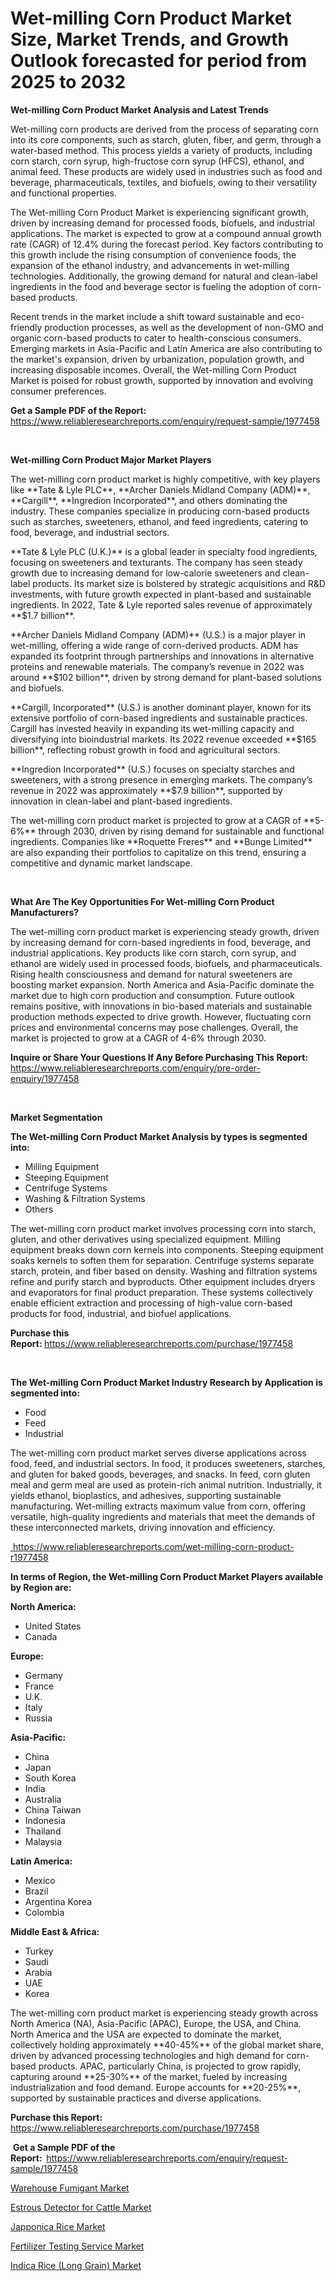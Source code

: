 <p><h1>Wet-milling Corn Product Market Size, Market Trends, and Growth Outlook forecasted for period from 2025 to 2032</h1></p><p><strong>Wet-milling Corn Product Market Analysis and Latest Trends</strong></p>
<p><p>Wet-milling corn products are derived from the process of separating corn into its core components, such as starch, gluten, fiber, and germ, through a water-based method. This process yields a variety of products, including corn starch, corn syrup, high-fructose corn syrup (HFCS), ethanol, and animal feed. These products are widely used in industries such as food and beverage, pharmaceuticals, textiles, and biofuels, owing to their versatility and functional properties.</p><p>The Wet-milling Corn Product Market is experiencing significant growth, driven by increasing demand for processed foods, biofuels, and industrial applications. The market is expected to grow at a compound annual growth rate (CAGR) of 12.4% during the forecast period. Key factors contributing to this growth include the rising consumption of convenience foods, the expansion of the ethanol industry, and advancements in wet-milling technologies. Additionally, the growing demand for natural and clean-label ingredients in the food and beverage sector is fueling the adoption of corn-based products.</p><p>Recent trends in the market include a shift toward sustainable and eco-friendly production processes, as well as the development of non-GMO and organic corn-based products to cater to health-conscious consumers. Emerging markets in Asia-Pacific and Latin America are also contributing to the market's expansion, driven by urbanization, population growth, and increasing disposable incomes. Overall, the Wet-milling Corn Product Market is poised for robust growth, supported by innovation and evolving consumer preferences.</p></p>
<p><strong>Get a Sample PDF of the Report:&nbsp;</strong> <a href="https://www.reliableresearchreports.com/enquiry/request-sample/1977458?utm_campaign=9&utm_medium=2&utm_source=Github&utm_content=ia&utm_term=21012025&utm_id=wet-milling-corn-product">https://www.reliableresearchreports.com/enquiry/request-sample/1977458</a></p>
<p>&nbsp;</p>
<p><strong>Wet-milling Corn Product Major Market Players</strong></p>
<p><p>The wet-milling corn product market is highly competitive, with key players like **Tate & Lyle PLC**, **Archer Daniels Midland Company (ADM)**, **Cargill**, **Ingredion Incorporated**, and others dominating the industry. These companies specialize in producing corn-based products such as starches, sweeteners, ethanol, and feed ingredients, catering to food, beverage, and industrial sectors.</p><p>**Tate & Lyle PLC (U.K.)** is a global leader in specialty food ingredients, focusing on sweeteners and texturants. The company has seen steady growth due to increasing demand for low-calorie sweeteners and clean-label products. Its market size is bolstered by strategic acquisitions and R&D investments, with future growth expected in plant-based and sustainable ingredients. In 2022, Tate & Lyle reported sales revenue of approximately **$1.7 billion**.</p><p>**Archer Daniels Midland Company (ADM)** (U.S.) is a major player in wet-milling, offering a wide range of corn-derived products. ADM has expanded its footprint through partnerships and innovations in alternative proteins and renewable materials. The company’s revenue in 2022 was around **$102 billion**, driven by strong demand for plant-based solutions and biofuels.</p><p>**Cargill, Incorporated** (U.S.) is another dominant player, known for its extensive portfolio of corn-based ingredients and sustainable practices. Cargill has invested heavily in expanding its wet-milling capacity and diversifying into bioindustrial markets. Its 2022 revenue exceeded **$165 billion**, reflecting robust growth in food and agricultural sectors.</p><p>**Ingredion Incorporated** (U.S.) focuses on specialty starches and sweeteners, with a strong presence in emerging markets. The company’s revenue in 2022 was approximately **$7.9 billion**, supported by innovation in clean-label and plant-based ingredients.</p><p>The wet-milling corn product market is projected to grow at a CAGR of **5-6%** through 2030, driven by rising demand for sustainable and functional ingredients. Companies like **Roquette Freres** and **Bunge Limited** are also expanding their portfolios to capitalize on this trend, ensuring a competitive and dynamic market landscape.</p></p>
<p>&nbsp;</p>
<p><strong>What Are The Key Opportunities For Wet-milling Corn Product Manufacturers?</strong></p>
<p><p>The wet-milling corn product market is experiencing steady growth, driven by increasing demand for corn-based ingredients in food, beverage, and industrial applications. Key products like corn starch, corn syrup, and ethanol are widely used in processed foods, biofuels, and pharmaceuticals. Rising health consciousness and demand for natural sweeteners are boosting market expansion. North America and Asia-Pacific dominate the market due to high corn production and consumption. Future outlook remains positive, with innovations in bio-based materials and sustainable production methods expected to drive growth. However, fluctuating corn prices and environmental concerns may pose challenges. Overall, the market is projected to grow at a CAGR of 4-6% through 2030.</p></p>
<p><strong>Inquire or Share Your Questions If Any Before Purchasing This Report:</strong> <a href="https://www.reliableresearchreports.com/enquiry/pre-order-enquiry/1977458?utm_campaign=9&utm_medium=2&utm_source=Github&utm_content=ia&utm_term=21012025&utm_id=wet-milling-corn-product">https://www.reliableresearchreports.com/enquiry/pre-order-enquiry/1977458</a></p>
<p>&nbsp;</p>
<p><strong>Market Segmentation</strong></p>
<p><strong>The Wet-milling Corn Product Market Analysis by types is segmented into:</strong></p>
<p><ul><li>Milling Equipment</li><li>Steeping Equipment</li><li>Centrifuge Systems</li><li>Washing & Filtration Systems</li><li>Others</li></ul></p>
<p><p>The wet-milling corn product market involves processing corn into starch, gluten, and other derivatives using specialized equipment. Milling equipment breaks down corn kernels into components. Steeping equipment soaks kernels to soften them for separation. Centrifuge systems separate starch, protein, and fiber based on density. Washing and filtration systems refine and purify starch and byproducts. Other equipment includes dryers and evaporators for final product preparation. These systems collectively enable efficient extraction and processing of high-value corn-based products for food, industrial, and biofuel applications.</p></p>
<p><strong>Purchase this Report:&nbsp;</strong><a href="https://www.reliableresearchreports.com/purchase/1977458?utm_campaign=9&utm_medium=2&utm_source=Github&utm_content=ia&utm_term=21012025&utm_id=wet-milling-corn-product">https://www.reliableresearchreports.com/purchase/1977458</a></p>
<p>&nbsp;</p>
<p><strong>The Wet-milling Corn Product Market Industry Research by Application is segmented into:</strong></p>
<p><ul><li>Food</li><li>Feed</li><li>Industrial</li></ul></p>
<p><p>The wet-milling corn product market serves diverse applications across food, feed, and industrial sectors. In food, it produces sweeteners, starches, and gluten for baked goods, beverages, and snacks. In feed, corn gluten meal and germ meal are used as protein-rich animal nutrition. Industrially, it yields ethanol, bioplastics, and adhesives, supporting sustainable manufacturing. Wet-milling extracts maximum value from corn, offering versatile, high-quality ingredients and materials that meet the demands of these interconnected markets, driving innovation and efficiency.</p></p>
<p><a href="https://www.reliableresearchreports.com/wet-milling-corn-product-r1977458?utm_campaign=9&utm_medium=2&utm_source=Github&utm_content=ia&utm_term=21012025&utm_id=wet-milling-corn-product">&nbsp;https://www.reliableresearchreports.com/wet-milling-corn-product-r1977458</a></p>
<p><strong>In terms of Region, the Wet-milling Corn Product Market Players available by Region are:</strong></p>
<p>
    <p> <strong> North America: </strong>
        <ul>
            <li>United States</li>
            <li>Canada</li>
        </ul>
        </p> 
    <p> <strong> Europe: </strong>
        <ul>
            <li>Germany</li>
            <li>France</li>
            <li>U.K.</li>
            <li>Italy</li>
            <li>Russia</li>
        </ul>
        </p> 
    <p> <strong> Asia-Pacific: </strong>
        <ul>
            <li>China</li>
            <li>Japan</li>
            <li>South Korea</li>
            <li>India</li>
            <li>Australia</li>
            <li>China Taiwan</li>
            <li>Indonesia</li>
            <li>Thailand</li>
            <li>Malaysia</li>
        </ul>
        </p> 
    <p> <strong> Latin America: </strong>
        <ul>
            <li>Mexico</li>
            <li>Brazil</li>
            <li>Argentina Korea</li>
            <li>Colombia</li>
        </ul>
        </p> 
    <p> <strong> Middle East & Africa: </strong>
        <ul>
            <li>Turkey</li>
            <li>Saudi</li>
            <li>Arabia</li>
            <li>UAE</li>
            <li>Korea</li>
        </ul>
    </p>
    </p>
<p><p>The wet-milling corn product market is experiencing steady growth across North America (NA), Asia-Pacific (APAC), Europe, the USA, and China. North America and the USA are expected to dominate the market, collectively holding approximately **40-45%** of the global market share, driven by advanced processing technologies and high demand for corn-based products. APAC, particularly China, is projected to grow rapidly, capturing around **25-30%** of the market, fueled by increasing industrialization and food demand. Europe accounts for **20-25%**, supported by sustainable practices and diverse applications.</p></p>
<p><strong>Purchase this Report: </strong><a href="https://www.reliableresearchreports.com/purchase/1977458?utm_campaign=9&utm_medium=2&utm_source=Github&utm_content=ia&utm_term=21012025&utm_id=wet-milling-corn-product">https://www.reliableresearchreports.com/purchase/1977458</a></p>
<p>&nbsp;<strong>Get a Sample PDF of the Report:&nbsp;&nbsp;</strong><a href="https://www.reliableresearchreports.com/enquiry/request-sample/1977458?utm_campaign=9&utm_medium=2&utm_source=Github&utm_content=ia&utm_term=21012025&utm_id=wet-milling-corn-product">https://www.reliableresearchreports.com/enquiry/request-sample/1977458</a></p>
<p><strong></strong></p>
<p><p><a href="https://github.com/WashimHussain441/Market-Research-Report-List-1/blob/main/warehouse-fumigant-market.md?utm_campaign=9&utm_medium=2&utm_source=Github&utm_content=ia&utm_term=21012025&utm_id=wet-milling-corn-product">Warehouse Fumigant Market</a></p><p><a href="https://github.com/manesros8/Market-Research-Report-List-1/blob/main/estrous-detector-for-cattle-market.md?utm_campaign=9&utm_medium=2&utm_source=Github&utm_content=ia&utm_term=21012025&utm_id=wet-milling-corn-product">Estrous Detector for Cattle Market</a></p><p><a href="https://github.com/SanjidaMahmud54/Market-Research-Report-List-1/blob/main/japponica-rice-market.md?utm_campaign=9&utm_medium=2&utm_source=Github&utm_content=ia&utm_term=21012025&utm_id=wet-milling-corn-product">Japponica Rice Market</a></p><p><a href="https://github.com/marloy8/Market-Research-Report-List-6/blob/main/fertilizer-testing-service-market.md?utm_campaign=9&utm_medium=2&utm_source=Github&utm_content=ia&utm_term=21012025&utm_id=wet-milling-corn-product">Fertilizer Testing Service Market</a></p><p><a href="https://github.com/hgf64gh/Market-Research-Report-List-1/blob/main/indica-rice-long-grain-market.md?utm_campaign=9&utm_medium=2&utm_source=Github&utm_content=ia&utm_term=21012025&utm_id=wet-milling-corn-product">Indica Rice (Long Grain) Market</a></p></p>